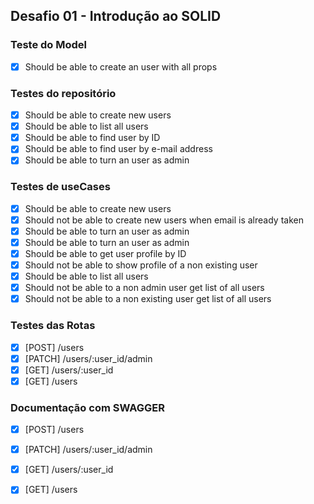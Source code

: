 ## Desafio 01 - Introdução ao SOLID

### Teste do Model
- [x] Should be able to create an user with all props

### Testes do repositório
- [x] Should be able to create new users
- [x] Should be able to list all users
- [x] Should be able to find user by ID
- [x] Should be able to find user by e-mail address
- [x] Should be able to turn an user as admin

### Testes de useCases
- [x] Should be able to create new users
- [x] Should not be able to create new users when email is already taken
- [x] Should be able to turn an user as admin
- [x] Should be able to turn an user as admin
- [x] Should be able to get user profile by ID
- [x] Should not be able to show profile of a non existing user
- [x] Should be able to list all users
- [x] Should not be able to a non admin user get list of all users
- [x] Should not be able to a non existing user get list of all users

### Testes das Rotas
- [x] [POST] /users
- [x] [PATCH] /users/:user_id/admin
- [x] [GET] /users/:user_id
- [x] [GET] /users

### Documentação com SWAGGER
- [x] [POST] /users
- [x] [PATCH] /users/:user_id/admin
- [x] [GET] /users/:user_id
- [x] [GET] /users

